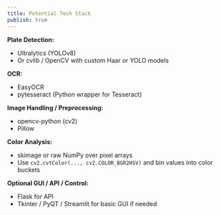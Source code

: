 ```yaml
---
title: Potential Tech Stack
publish: true
---
```

**Plate Detection:**
- Ultralytics (YOLOv8)
- Or cvlib / OpenCV with custom Haar or YOLO models

**OCR:**
- EasyOCR
- pytesseract (Python wrapper for Tesseract)

**Image Handling / Preprocessing:**
- opencv-python (cv2)
- Pillow

**Color Analysis:**
- skimage or raw NumPy over pixel arrays
- Use `cv2.cvtColor(..., cv2.COLOR_BGR2HSV)` and bin values into color buckets

**Optional GUI / API / Control:**
- Flask for API
- Tkinter / PyQT / Streamlit for basic GUI if needed